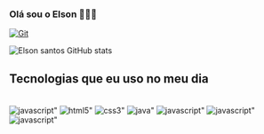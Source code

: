 ### Olá sou o Elson 👨🏿‍💻

[![Git](https://img.shields.io/badge/GitHub-100000?style=for-the-badge&logo=github&logoColor=radical)](https://github.com/Elson-Santos)



![Elson santos GitHub stats](https://github-readme-stats.vercel.app/api?username=elson-santos&show_icons=true&theme=radical)

## Tecnologias que eu uso no meu dia

<div style="display: inline_block"><br/>
<img align="center" alt=javascript" src="https://github-readme-stats.vercel.app/api/top-langs/?username=elson-santos&theme=blue-green" />
<img align="center" alt=html5" src="https://img.shields.io/badge/HTML5-E34F26?style=for-the-badge&logo=html5&logoColor=white" />
<img align="center" alt=css3" src="https://img.shields.io/badge/CSS3-1572B6?style=for-the-badge&logo=css3&logoColor=white" />
<img align="center" alt=java" src="https://img.shields.io/badge/Java-ED8B00?style=for-the-badge&logo=openjdk&logoColor=white" />
<img align="center" alt=javascript" src="https://img.shields.io/badge/JavaScript-F7DF1E?style=for-the-badge&logo=javascript&logoColor=black" />
<img align="center" alt=javascript" src="https://img.shields.io/badge/Debian-A81D33?style=for-the-badge&logo=debian&logoColor=white" />
<img align="center" alt=javascript" src="https://img.shields.io/badge/Oracle-F80000?style=for-the-badge&logo=oracle&logoColor=black" />




</div>

